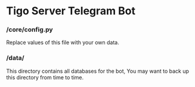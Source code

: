 # Tigo Server Telegram Bot


### /core/config.py
Replace values of this file with your own data.

### /data/
This directory contains all databases for the bot, You
may want to back up this directory from time to time.
